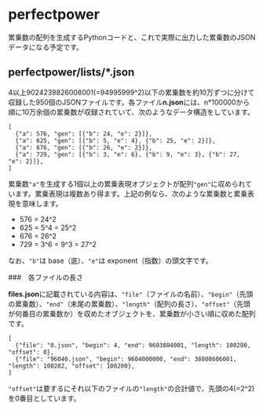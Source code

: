 # perfectpower

累乗数の配列を生成するPythonコードと、これで実際に出力した累乗数のJSONデータになる予定です。


## perfectpower/lists/*.json

4以上9024239826008001(=94995999^2)以下の累乗数を約10万ずつに分けて収録した950個のJSONファイルです。各ファイル**n.json**には、n\*100000から順に10万余個の累乗数が収録されていて、次のようなデータ構造をしています。

    [
      {"a": 576, "gen": [{"b": 24, "e": 2}]},
      {"a": 625, "gen": [{"b": 5, "e": 4}, {"b": 25, "e": 2}]},
      {"a": 676, "gen": [{"b": 26, "e": 2}]},
      {"a": 729, "gen": [{"b": 3, "e": 6}, {"b": 9, "e": 3}, {"b": 27, "e": 2}]},
    ]

累乗数`"a"`を生成する1個以上の累乗表現オブジェクトが配列`"gen"`に収められています。累乗表現は複数あり得ます。上記の例なら、次のような累乗数と累乗表現を意味します。

- 576 = 24^2
- 625 = 5^4 = 25^2
- 676 = 26^2
- 729 = 3^6 = 9^3 = 27^2

なお、`"b"`は base（底）、`"e"`は exponent（指数）の頭文字です。


###　各ファイルの長さ

**files.json**に記載されている内容は、`"file"`（ファイルの名前）、`"begin"`（先頭の累乗数）、`"end"`（末尾の累乗数）、`"length"`（配列の長さ）、`"offset"`（先頭が何番目の累乗数か）を収めたオブジェクトを、累乗数が小さい順に収めた配列です。

    [
      {"file": "0.json", "begin": 4, "end": 9603804001, "length": 100200, "offset": 0},
      {"file": "96040.json", "begin": 9604000000, "end": 38808606001, "length": 100282, "offset": 100200},
    ]

`"offset"`は要するにそれ以下のファイルの`"length"`の合計値で、先頭の4(=2^2)を0番目としています。
